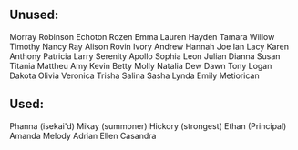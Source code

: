## Unused:
Morray
Robinson
Echoton
Rozen
Emma
Lauren
Hayden
Tamara
Willow
Timothy
Nancy
Ray
Alison
Rovin
Ivory 
Andrew 
Hannah
Joe
Ian
Lacy
Karen
Anthony
Patricia
Larry
Serenity
Apollo
Sophia
Leon
Julian
Dianna
Susan
Titania
Mattheu
Amy
Kevin
Betty
Molly
Natalia
Dew
Dawn
Tony
Logan
Dakota
Olivia
Veronica
Trisha
Salina
Sasha
Lynda
Emily
Metiorican

## Used:
Phanna (isekai'd)
Mikay (summoner)
Hickory (strongest)
Ethan (Principal)
Amanda
Melody
Adrian
Ellen
Casandra
